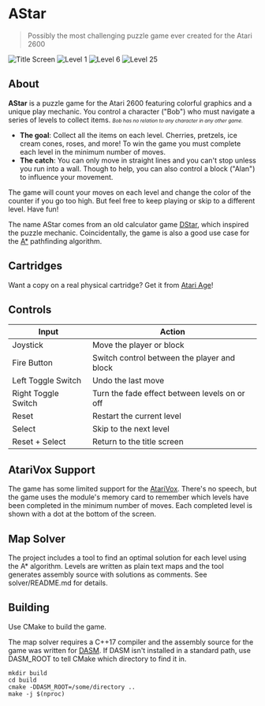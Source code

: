# AStar
> Possibly the most challenging puzzle game ever created for the Atari 2600

![Title Screen](https://i.imgur.com/XlMIl1x.png)
![Level 1](https://i.imgur.com/YmA8UBU.png)
![Level 6](https://i.imgur.com/U2s57Z2.png)
![Level 25](https://i.imgur.com/giwChUF.png)

## About
**AStar** is a puzzle game for the Atari 2600 featuring colorful graphics
and a unique play mechanic. You control a character ("Bob") who must navigate
a series of levels to collect items. <span style="font-size:x-small">*Bob has
no relation to any character in any other game.*</span>

* **The goal**: Collect all the items on each level. Cherries, pretzels,
ice cream cones, roses, and more! To win the game you must complete each level
in the minimum number of moves.
* **The catch**: You can only move in straight lines and you can't stop unless
you run into a wall. Though to help, you can also control a block ("Alan") to
influence your movement.

The game will count your moves on each level and change the color of the
counter if you go too high. But feel free to keep playing or skip to a
different level. Have fun!

The name AStar comes from an old calculator game
[DStar](https://www.ticalc.org/archives/files/fileinfo/19/1989.html),
which inspired the puzzle mechanic. Coincidentally, the game is also a good
use case for the [A*](https://en.wikipedia.org/wiki/A*_search_algorithm)
pathfinding algorithm.

## Cartridges
Want a copy on a real physical cartridge? Get it from
[Atari Age](https://atariage.com/store/index.php?l=product_detail&p=821)!

## Controls
Input|Action
-----|------
Joystick|Move the player or block
Fire Button|Switch control between the player and block
Left Toggle Switch|Undo the last move
Right Toggle Switch|Turn the fade effect between levels on or off
Reset|Restart the current level
Select|Skip to the next level
Reset + Select|Return to the title screen

## AtariVox Support
The game has some limited support for the
[AtariVox](https://atariage.com/store/index.php?l=product_detail&p=1045).
There's no speech, but the game uses the module's memory card to remember which
levels have been completed in the minimum number of moves. Each completed level
is shown with a dot at the bottom of the screen.

## Map Solver
The project includes a tool to find an optimal solution for each level using
the A* algorithm. Levels are written as plain text maps and the tool generates
assembly source with solutions as comments. See solver/README.md for details.

## Building
Use CMake to build the game.

The map solver requires a C++17 compiler and the assembly source for the game
was written for [DASM](https://github.com/dasm-assembler/dasm). If DASM isn't
installed in a standard path, use DASM_ROOT to tell CMake which directory to
find it in.

```
mkdir build
cd build
cmake -DDASM_ROOT=/some/directory ..
make -j $(nproc)
```
